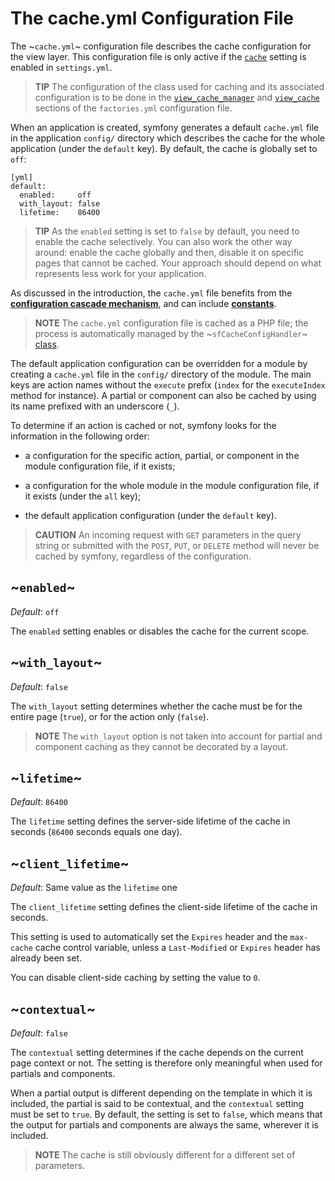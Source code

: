 The cache.yml Configuration File
================================

The ~`cache.yml`~ configuration file describes the cache configuration for the
view layer. This configuration file is only active if the
[`cache`](#chapter_04-Settings_sub_cache) setting is enabled in `settings.yml`.

>**TIP**
>The configuration of the class used for caching and
>its associated configuration is to be done in the
>[`view_cache_manager`](#chapter_05-Factories_sub_view_cache_manager) and
>[`view_cache`](#chapter_05-Factories_sub_view_cache) sections of the `factories.yml`
>configuration file.

When an application is created, symfony generates a default `cache.yml` file
in the application `config/` directory which describes the cache for the whole
application (under the `default` key). By default, the cache is globally set
to `off`:

    [yml]
    default:
      enabled:     off
      with_layout: false
      lifetime:    86400

>**TIP**
>As the `enabled` setting is set to `false` by default, you need to
>enable the cache selectively. You can also work the other way around:
>enable the cache globally and then, disable it on specific pages that
>cannot be cached. Your approach should depend on what represents less work
>for your application.

As discussed in the introduction, the `cache.yml` file benefits from
the [**configuration cascade mechanism**](#chapter_03-Configuration-Files-Principles_sub_configuration_cascade),
and can include [**constants**](#chapter_03-Configuration-Files-Principles_sub_constants).

>**NOTE**
>The `cache.yml` configuration file is cached as a PHP file; the
>process is automatically managed by the ~`sfCacheConfigHandler`~
>[class](#chapter_14-Other-Configuration-Files_sub_config_handlers_yml).

The default application configuration can be overridden for a module by
creating a `cache.yml` file in the `config/` directory of the module. The main
keys are action names without the `execute` prefix (`index` for the
`executeIndex` method for instance). A partial or component can also be cached
by using its name prefixed with an underscore (`_`).

To determine if an action is cached or not, symfony looks for the information
in the following order:

  * a configuration for the specific action, partial, or component in the
    module configuration file, if it exists;

  * a configuration for the whole module in the module configuration file, if
    it exists (under the `all` key);

  * the default application configuration (under the `default` key).

>**CAUTION**
>An incoming request with `GET` parameters in the query string or
>submitted with the `POST`, `PUT`, or `DELETE` method will never be
>cached by symfony, regardless of the configuration.

~`enabled`~
-----------

*Default*: `off`

The `enabled` setting enables or disables the cache for the current scope.

~`with_layout`~
---------------

*Default*: `false`

The `with_layout` setting determines whether the cache must be for the entire
page (`true`), or for the action only (`false`).

>**NOTE**
>The `with_layout` option is not taken into account for partial and
>component caching as they cannot be decorated by a layout.

~`lifetime`~
------------

*Default*: `86400`

The `lifetime` setting defines the server-side lifetime of the cache in
seconds (`86400` seconds equals one day).

~`client_lifetime`~
-------------------

*Default*: Same value as the `lifetime` one

The `client_lifetime` setting defines the client-side lifetime of the cache in
seconds.

This setting is used to automatically set the `Expires` header and the
`max-cache` cache control variable, unless a `Last-Modified` or `Expires`
header has already been set.

You can disable client-side caching by setting the value to `0`.

~`contextual`~
--------------

*Default*: `false`

The `contextual` setting determines if the cache depends on the current page
context or not. The setting is therefore only meaningful when used for
partials and components.

When a partial output is different depending on the template in which it is
included, the partial is said to be contextual, and the `contextual` setting
must be set to `true`. By default, the setting is set to `false`, which means
that the output for partials and components are always the same, wherever it
is included.

>**NOTE**
>The cache is still obviously different for a different set of parameters.
